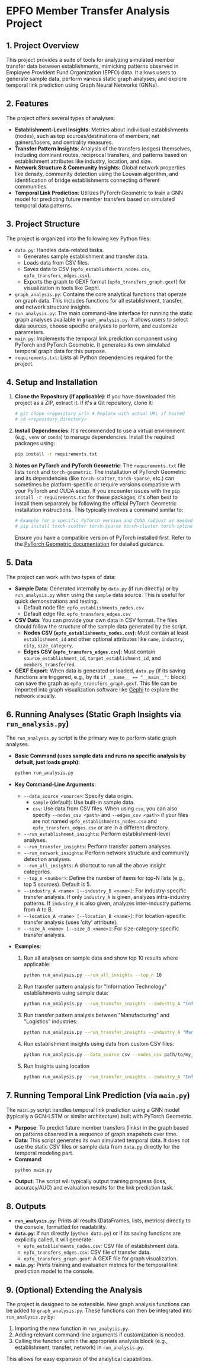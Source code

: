 
# EPFO Member Transfer Analysis Project

## 1. Project Overview
This project provides a suite of tools for analyzing simulated member transfer data between establishments, mimicking patterns observed in Employee Provident Fund Organization (EPFO) data. It allows users to generate sample data, perform various static graph analyses, and explore temporal link prediction using Graph Neural Networks (GNNs).

## 2. Features
The project offers several types of analyses:
*   **Establishment-Level Insights**: Metrics about individual establishments (nodes), such as top sources/destinations of members, net gainers/losers, and centrality measures.
*   **Transfer Pattern Insights**: Analysis of the transfers (edges) themselves, including dominant routes, reciprocal transfers, and patterns based on establishment attributes like industry, location, and size.
*   **Network Structure & Community Insights**: Global network properties like density, community detection using the Louvain algorithm, and identification of bridge establishments connecting different communities.
*   **Temporal Link Prediction**: Utilizes PyTorch Geometric to train a GNN model for predicting future member transfers based on simulated temporal data patterns.

## 3. Project Structure
The project is organized into the following key Python files:

*   `data.py`: Handles data-related tasks.
    *   Generates sample establishment and transfer data.
    *   Loads data from CSV files.
    *   Saves data to CSV (`epfo_establishments_nodes.csv`, `epfo_transfers_edges.csv`).
    *   Exports the graph to GEXF format (`epfo_transfers_graph.gexf`) for visualization in tools like Gephi.
*   `graph_analysis.py`: Contains the core analytical functions that operate on graph data. This includes functions for all establishment, transfer, and network structure insights.
*   `run_analysis.py`: The main command-line interface for running the static graph analyses available in `graph_analysis.py`. It allows users to select data sources, choose specific analyses to perform, and customize parameters.
*   `main.py`: Implements the temporal link prediction component using PyTorch and PyTorch Geometric. It generates its own simulated temporal graph data for this purpose.
*   `requirements.txt`: Lists all Python dependencies required for the project.

## 4. Setup and Installation

1.  **Clone the Repository (if applicable)**:
    If you have downloaded this project as a ZIP, extract it. If it's a Git repository, clone it:
    ```bash
    # git clone <repository_url> # Replace with actual URL if hosted
    # cd <repository_directory>
    ```

2.  **Install Dependencies**:
    It's recommended to use a virtual environment (e.g., `venv` or `conda`) to manage dependencies.
    Install the required packages using:
    ```bash
    pip install -r requirements.txt
    ```

3.  **Notes on PyTorch and PyTorch Geometric**:
    The `requirements.txt` file lists `torch` and `torch-geometric`. The installation of PyTorch Geometric and its dependencies (like `torch-scatter`, `torch-sparse`, etc.) can sometimes be platform-specific or require versions compatible with your PyTorch and CUDA setup.
    If you encounter issues with the `pip install -r requirements.txt` for these packages, it's often best to install them separately by following the official PyTorch Geometric installation instructions. This typically involves a command similar to:
    ```bash
    # Example for a specific PyTorch version and CUDA (adjust as needed):
    # pip install torch-scatter torch-sparse torch-cluster torch-spline-conv torch-geometric -f https://data.pyg.org/whl/torch-$(python -c "import torch; print(torch.__version__)").html
    ```
    Ensure you have a compatible version of PyTorch installed first. Refer to the [PyTorch Geometric documentation](https://pytorch-geometric.readthedocs.io/en/latest/install/installation.html) for detailed guidance.

## 5. Data
The project can work with two types of data:

*   **Sample Data**: Generated internally by `data.py` (if run directly) or by `run_analysis.py` when using the `sample` data source. This is useful for quick demonstrations and testing.
    *   Default node file: `epfo_establishments_nodes.csv`
    *   Default edge file: `epfo_transfers_edges.csv`
*   **CSV Data**: You can provide your own data in CSV format. The files should follow the structure of the sample data generated by the script.
    *   **Nodes CSV (`epfo_establishments_nodes.csv`)**: Must contain at least `establishment_id` and other optional attributes like `name`, `industry`, `city`, `size_category`.
    *   **Edges CSV (`epfo_transfers_edges.csv`)**: Must contain `source_establishment_id`, `target_establishment_id`, and `members_transferred`.
*   **GEXF Export**: When data is generated or loaded, `data.py` (if its saving functions are triggered, e.g., by its `if __name__ == "__main__":` block) can save the graph as `epfo_transfers_graph.gexf`. This file can be imported into graph visualization software like [Gephi](https://gephi.org/) to explore the network visually.

## 6. Running Analyses (Static Graph Insights via `run_analysis.py`)
The `run_analysis.py` script is the primary way to perform static graph analyses.

*   **Basic Command (uses sample data and runs no specific analysis by default, just loads graph):**
    ```bash
    python run_analysis.py
    ```

*   **Key Command-Line Arguments**:
    *   `--data_source <source>`: Specify data origin.
        *   `sample` (default): Use built-in sample data.
        *   `csv`: Use data from CSV files. When using `csv`, you can also specify `--nodes_csv <path>` and `--edges_csv <path>` if your files are not named `epfo_establishments_nodes.csv` and `epfo_transfers_edges.csv` or are in a different directory.
    *   `--run_establishment_insights`: Perform establishment-level analyses.
    *   `--run_transfer_insights`: Perform transfer pattern analyses.
    *   `--run_network_insights`: Perform network structure and community detection analyses.
    *   `--run_all_insights`: A shortcut to run all the above insight categories.
    *   `--top_n <number>`: Define the number of items for top-N lists (e.g., top 5 sources). Default is 5.
    *   `--industry_A <name> [--industry_B <name>]`: For industry-specific transfer analysis. If only `industry_A` is given, analyzes intra-industry patterns. If `industry_B` is also given, analyzes inter-industry patterns from A to B.
    *   `--location_A <name> [--location_B <name>]`: For location-specific transfer analysis (uses 'city' attribute).
    *   `--size_A <name> [--size_B <name>]`: For size-category-specific transfer analysis.

*   **Examples**:
    1.  Run all analyses on sample data and show top 10 results where applicable:
        ```bash
        python run_analysis.py --run_all_insights --top_n 10
        ```
    2.  Run transfer pattern analysis for "Information Technology" establishments using sample data:
        ```bash
        python run_analysis.py --run_transfer_insights --industry_A "Information Technology"
        ```
    3.  Run transfer pattern analysis between "Manufacturing" and "Logistics" industries:
        ```bash
        python run_analysis.py --run_transfer_insights --industry_A "Manufacturing" --industry_B "Logistics"
        ```
    4.  Run establishment insights using data from custom CSV files:
        ```bash
        python run_analysis.py --data_source csv --nodes_csv path/to/my_nodes.csv --edges_csv path/to/my_edges.csv --run_establishment_insights
        ```
    5. Run Insights using location
       ```bash
       python run_analysis.py --run_transfer_insights --industry_A "Information Technology" --location_A Bangalore
       ```

## 7. Running Temporal Link Prediction (via `main.py`)
The `main.py` script handles temporal link prediction using a GNN model (typically a GCN-LSTM or similar architecture) built with PyTorch Geometric.

*   **Purpose**: To predict future member transfers (links) in the graph based on patterns observed in a sequence of graph snapshots over time.
*   **Data**: This script generates its own simulated temporal data. It does not use the static CSV files or sample data from `data.py` directly for the temporal modeling part.
*   **Command**:
    ```bash
    python main.py
    ```
*   **Output**: The script will typically output training progress (loss, accuracy/AUC) and evaluation results for the link prediction task.

## 8. Outputs
*   **`run_analysis.py`**: Prints all results (DataFrames, lists, metrics) directly to the console, formatted for readability.
*   **`data.py`**: If run directly (`python data.py`) or if its saving functions are explicitly called, it will generate:
    *   `epfo_establishments_nodes.csv`: CSV file of establishment data.
    *   `epfo_transfers_edges.csv`: CSV file of transfer data.
    *   `epfo_transfers_graph.gexf`: A GEXF file for graph visualization.
*   **`main.py`**: Prints training and evaluation metrics for the temporal link prediction model to the console.

## 9. (Optional) Extending the Analysis
The project is designed to be extensible. New graph analysis functions can be added to `graph_analysis.py`. These functions can then be integrated into `run_analysis.py` by:
1.  Importing the new function in `run_analysis.py`.
2.  Adding relevant command-line arguments if customization is needed.
3.  Calling the function within the appropriate analysis block (e.g., establishment, transfer, network) in `run_analysis.py`.

This allows for easy expansion of the analytical capabilities.
